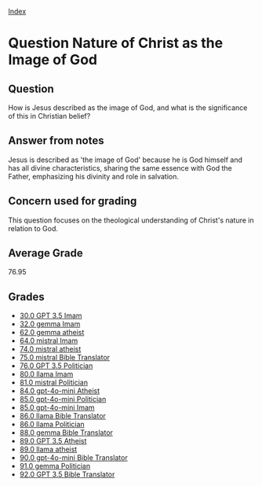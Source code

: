 
[Index](../../index.md)
# Question Nature of Christ as the Image of God
## Question
How is Jesus described as the image of God, and what is the significance of this in Christian belief?

## Answer from notes
Jesus is described as 'the image of God' because he is God himself and has all divine characteristics, sharing the same essence with God the Father, emphasizing his divinity and role in salvation.

## Concern used for grading
This question focuses on the theological understanding of Christ's nature in relation to God.

## Average Grade
76.95

## Grades
 * [30.0 GPT 3.5 Imam](../answers/GPT_3.5_Imam/Nature_of_Christ_as_the_Image_of_God.md)
 * [32.0 gemma Imam](../answers/gemma_Imam/Nature_of_Christ_as_the_Image_of_God.md)
 * [62.0 gemma atheist](../answers/gemma_atheist/Nature_of_Christ_as_the_Image_of_God.md)
 * [64.0 mistral Imam](../answers/mistral_Imam/Nature_of_Christ_as_the_Image_of_God.md)
 * [74.0 mistral atheist](../answers/mistral_atheist/Nature_of_Christ_as_the_Image_of_God.md)
 * [75.0 mistral Bible Translator](../answers/mistral_Bible_Translator/Nature_of_Christ_as_the_Image_of_God.md)
 * [76.0 GPT 3.5 Politician](../answers/GPT_3.5_Politician/Nature_of_Christ_as_the_Image_of_God.md)
 * [80.0 llama Imam](../answers/llama_Imam/Nature_of_Christ_as_the_Image_of_God.md)
 * [81.0 mistral Politician](../answers/mistral_Politician/Nature_of_Christ_as_the_Image_of_God.md)
 * [84.0 gpt-4o-mini Atheist](../answers/gpt-4o-mini_Atheist/Nature_of_Christ_as_the_Image_of_God.md)
 * [85.0 gpt-4o-mini Politician](../answers/gpt-4o-mini_Politician/Nature_of_Christ_as_the_Image_of_God.md)
 * [85.0 gpt-4o-mini Imam](../answers/gpt-4o-mini_Imam/Nature_of_Christ_as_the_Image_of_God.md)
 * [86.0 llama Bible Translator](../answers/llama_Bible_Translator/Nature_of_Christ_as_the_Image_of_God.md)
 * [86.0 llama Politician](../answers/llama_Politician/Nature_of_Christ_as_the_Image_of_God.md)
 * [88.0 gemma Bible Translator](../answers/gemma_Bible_Translator/Nature_of_Christ_as_the_Image_of_God.md)
 * [89.0 GPT 3.5 Atheist](../answers/GPT_3.5_Atheist/Nature_of_Christ_as_the_Image_of_God.md)
 * [89.0 llama atheist](../answers/llama_atheist/Nature_of_Christ_as_the_Image_of_God.md)
 * [90.0 gpt-4o-mini Bible Translator](../answers/gpt-4o-mini_Bible_Translator/Nature_of_Christ_as_the_Image_of_God.md)
 * [91.0 gemma Politician](../answers/gemma_Politician/Nature_of_Christ_as_the_Image_of_God.md)
 * [92.0 GPT 3.5 Bible Translator](../answers/GPT_3.5_Bible_Translator/Nature_of_Christ_as_the_Image_of_God.md)
